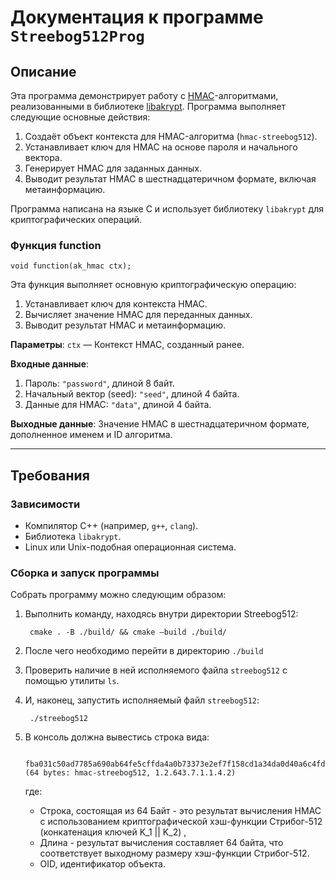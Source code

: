 # Документация к программе `Streebog512Prog`

## Описание

Эта программа демонстрирует работу с [HMAC](https://tc26.ru/standard/rs/Р%2050.1.113-2016.pdf)-алгоритмами, реализованными в библиотеке [libakrypt](https://git.miem.hse.ru/axelkenzo/libakrypt-0.x). Программа выполняет следующие основные действия:

1. Создаёт объект контекста для HMAC-алгоритма (`hmac-streebog512`).
2. Устанавливает ключ для HMAC на основе пароля и начального вектора.
3. Генерирует HMAC для заданных данных.
4. Выводит результат HMAC в шестнадцатеричном формате, включая метаинформацию.

Программа написана на языке C и использует библиотеку `libakrypt` для криптографических операций.

### Функция function
`void function(ak_hmac ctx);`

Эта функция выполняет основную криптографическую операцию:
1. Устанавливает ключ для контекста HMAC.
2. Вычисляет значение HMAC для переданных данных.
3. Выводит результат HMAC и метаинформацию.

__Параметры__:
`ctx` — Контекст HMAC, созданный ранее.

__Входные данные__:
1. Пароль: `"password"`, длиной 8 байт.
2. Начальный вектор (seed): `"seed"`, длиной 4 байта.
3. Данные для HMAC: `"data"`, длиной 4 байта.

__Выходные данные__: Значение HMAC в шестнадцатеричном формате, дополненное именем и ID алгоритма.

---

## Требования

### Зависимости

- Компилятор C++ (например, `g++`, `clang`).
- Библиотека `libakrypt`.
- Linux или Unix-подобная операционная система.

### Сборка и запуск программы

Собрать программу можно следующим образом:

1. Выполнить команду, находясь внутри директории Streebog512: 

        cmake . -B ./build/ && cmake —build ./build/

2. После чего необходимо перейти в директорию ``./build``
3. Проверить наличие в ней исполняемого файла ``streebog512`` с помощью утилиты ``ls``. 
4. И, наконец, запустить исполняемый файл ``streebog512``: 
    
        ./streebog512
5. В консоль должна вывестись строка вида: 
        
        fba031c50ad7785a690ab64fe5cffda4a0b73373e2ef7f158cd1a34da0d40a6c4fde4bccc906b3b7590ba918b801a35fabd7d66fcaca6e6c8b2cbe3ed0f6bff4 (64 bytes: hmac-streebog512, 1.2.643.7.1.1.4.2)
    где: 
        
    - Строка, состоящая из 64 Байт - это результат вычисления HMAC с использованием криптографической хэш-функции Стрибог-512 (конкатенация ключей K_1 || K_2) ,
    - Длина - результат вычисления составляет 64 байта, что соответствует выходному размеру хэш-функции Стрибог-512.
    - OID, идентификатор объекта.